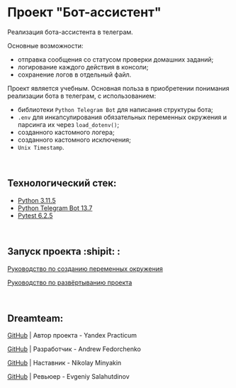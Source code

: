 # Проект "Бот-ассистент"
Реализация бота-ассистента в телеграм.

Основные возможности:
- отправка сообщения со статусом проверки домашних заданий;
- логирование каждого действия в консоли;
- сохранение логов в отдельный файл.

Проект является учебным. Основная польза в приобретении понимания реализации бота в телеграм, с использованием:
- библиотеки `Python Telegram Bot` для написания структуры бота;
- `.env` для инкапсулирования обязательных переменных окружения и парсинга их через `load_dotenv()`;
- созданного кастомного логера;
- созданного кастомного исключения;
- `Unix Timestamp`.

<br>

## Технологический стек:
- [Python 3.11.5](https://docs.python.org/release/3.11.5/)
- [Python Telegram Bot 13.7](https://docs.python-telegram-bot.org/en/v13.7/index.html)
- [Pytest 6.2.5](https://docs.pytest.org/en/6.2.x/)

<br>

## Запуск проекта :shipit: :
[Руководство по созданию переменных окружения](./EnvExample.md)

[Руководство по развёртыванию проекта](./SetUp.md)

<br>

## Dreamteam:

[GitHub](https://github.com/yandex-praktikum) | Автор проекта - Yandex Practicum  

[GitHub](https://github.com/Furturnax) | Разработчик - Andrew Fedorchenko 

[GitHub](https://github.com/nik-miniakink) | Наставник - Nikolay Minyakin

[GitHub](https://github.com/EugeneSal) | Ревьюер - Evgeniy Salahutdinov
